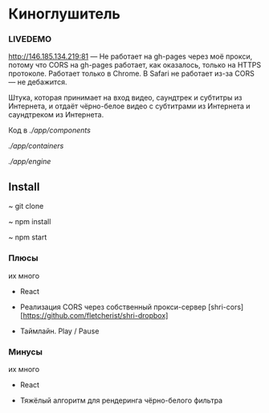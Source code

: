 # Киноглушитель 

### LIVEDEMO
http://146.185.134.219:81 —
Не работает на gh-pages через моё прокси, потому что CORS на gh-pages работает, как оказалось, только на HTTPS протоколе. Работает только в Chrome. В Safari не работает из-за CORS — не дебажится.

Штука, которая принимает на вход видео, саундтрек и субтитры из Интернета, и отдаёт чёрно-белое видео с субтитрами из Интернета и саундтреком из Интернета. 

Код в
*./app/components*

*./app/containers*

*./app/engine*

## Install

~ git  clone

~ npm install

~ npm start

### Плюсы 

их много

* React

* Реализация CORS через собственный прокси-сервер [shri-cors][https://github.com/fletcherist/shri-dropbox]

* Таймлайн. Play / Pause

### Минусы

их много

* React

* Тяжёлый алгоритм для рендеринга чёрно-белого фильтра